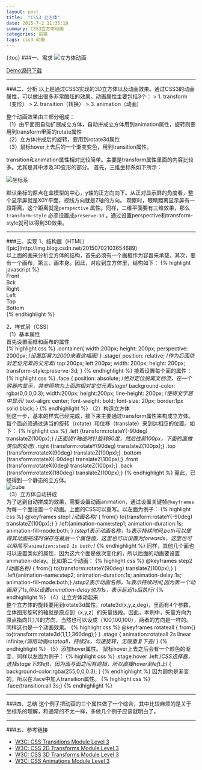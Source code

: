 ```yaml
---
layout: post
title:  "CSS3 立方体"
date: 2015-7-2 11:35:10
summary: CSS3立方体动画
categories: 前端
tags: css3 动画
---
```

{:toc}
###一、需求
![立方体动画](http://img.blog.csdn.net/20150701205147890)

[Demo源码下载](http://download.csdn.net/detail/u011037587/8860887)
<hr/>
###二、分析
   以上是通过CSS3实现的3D立方体以及动画效果。通过CSS3的动画属性，可以做出很多非常酷炫的效果。动画属性主要包括3个：
> 1. transform（变形）
> 2. transition（转换）
> 3. animation（动画）

整个动画效果由三部分组成：<br>
（1）由平面图自动扩展成立方体，自动拼成立方体用到animation属性，旋转则要用到transform里面的rotate属性<br>
（2）立方体拼成后的旋转，要用到rotate3d属性<br>
（3）鼠标hover上去后的一个渐变变色，用到transition属性。<br>

transition和animation属性相对比较简单。主要是transform属性里面的内容比较多。尤其是其中涉及3D变形的部分。
首先，三维坐标系如下所示：

![坐标系](http://img.blog.csdn.net/20150701212045322)

默认坐标的原点在盒模型的中心，y轴的正方向向下。从正对显示屏的角度看，整个显示屏就是X0Y平面，视线方向就是Z轴的方向。
观察时，眼睛距离显示屏有一段距离，这个距离就是`perspective` 属性。同样，二维平面要有三维效果，那么`transform-style` 必须设置成`preserve-3d` 。通过设置perspective和transform-style就可以得到3D效果。
<hr/>
###三、实现
1、结构层（HTML）<br>
![pic](http://img.blog.csdn.net/20150702103654689)<br/>
以上面的画来分析立方体的结构，首先必须有一个画框作为容器来承载，其次，要有一个画布，第三，画本身。因此，对应到立方体里，结构如下：
{% highlight javascript %}
<div class="container">      	<!--画框-->
		<div class="stage">  	<!--画布-->
			<div class="face front">Front</div>
			<div class="face back">Bck</div>
			<div class="face right">Right</div>
			<div class="face left">Left</div>
			<div class="face top">Top</div>
			<div class="face bottom">Bottom</div>
		</div>
	</div>
{% endhighlight %}

2、样式层（CSS）<br>
（1）基本属性<br>
首先设置画框和画布的属性<br>
{% highlight css %}
.container{
      		width:200px;
      		height: 200px;
        	perspective: 2000px;  /*设置距离为2000来看这幅画*/
      }
.stage{
        	position: relative;   /*作为后面绝对定位元素的父元素*/
        	top:200px;
        	left:200px;
        	width: 200px;
        	height: 200px;
        	transform-style:preserve-3d;
        }
{% endhighlight %}
接着设置每个面的属性：
{% highlight css %}
.face {
        	position: absolute;  /*绝对定位脱离文档流，在一个容器内显示，其参照物为上面的相对定位元素stage*/
        	background-color: rgba(0,0,0,0.3);
        	width:200px;
        	height:200px;
        	line-height: 200px;  /*使得文字居中显示*/
        	text-align: center;
        	font-weight: bold;
        	font-size: 20px;
        	border:1px solid black;
      }
{% endhighlight %}
（2）构造立方体<br>
到这一步，基本的样式已经完成，接下来主要通过transform属性来构成立方体。每个面必须通过适当的旋转（rotate）和位移（translate）来到达相应的位置。如下：
{% highlight css %}
.left   {transform:rotateY(-90deg) translateZ(100px);} /*正面绕Y轴逆时针旋转90度，然后往前100px，下面的面做类似的处理*/
.right  {transform:rotateY(90deg) translateZ(100px);}
.top    {transform:rotateX(90deg) translateZ(100px);}
.bottom {transform:rotateX(-90deg) translateZ(100px);}
.front  {transform:rotateX(0deg)   translateZ(100px);}
.back   {transform:rotateX(180deg)  translateZ(100px);}
{% endhighlight %}
至此，已经得到一个静态的立方体。<br>
![cube](http://img.blog.csdn.net/20150702095408473)<br/>
（3）立方体自动拼成<br>
为了达到自动拼成的效果，需要设置动画animation，通过设置关键帧`@keyframes`为每一个面设置一个动画。上面的CSS可以重写。以左面为例子：
{% highlight css %}
@keyframes step1  /*动画名称*/
{
from{}
to{transform:rotateY(-90deg) translateZ(100px);}
}
.left{animation-name:step1;
animation-duration:1s;
animation-fill-mode:both; } /*step1表示动画名称，1s表示持续时间,both可以使得其动画完成时保存在最后一个属性值，这里也可以设置为forwards，这里也可以用简写:`animation:step1 1s both;`*/
{% endhighlight %}
同样，其他几个面也可以设置类似的属性，因为这六个面是依次变化的，所以后面的动画要设置animation-delay。比如第二个动画：
{% highlight css %}
@keyframes step2  /*动画名称*/
{
from{}
to{transform:rotateY(90deg) translateZ(100px);}
}
.left{animation-name:step2;
animation-duration:1s;
animation-delay:1s;
animation-fill-mode:both;} /*step2表示动画名称，1s表示持续时间,因为第一个动画用了1s,所以设置animation-delay也为1s，表示延迟1s后执行*/
{% endhighlight %}
（4）让立方体动起来<br>
整个立方体的旋转要用到rotate3d属性。rotate3d(x,y,z,deg)，里面有4个参数，立体图形旋转的轴就是原点到（x,y,z）的矢量线段。因此，本例中，矢量方向为原点指向(1,1,1)的方向，当然也可以设成（100,100,100），两者的方向是一样的。同样这也是一个动画效果。
{% highlight css %}
@keyframes rotateall
{
	from{}
	to{transform:rotate3d(1,1,1,360deg);}
}
.stage
{
	animation:rotateall 2s linear infinite;/*调用动画rotateall，持续2s，匀速旋转，无限重复下去*/
}
{% endhighlight %}
（5）添加hover属性。
鼠标hover上去之后会有一个颜色的渐变，同样以左面为例子：
{% highlight css %}
.stage:hover .left /*CSS选择器，选择stage下的left，因为面与面之间有遮挡，所以直接hover到left上*/
{
	background-color:rgba(255,0,0,0.3);
}
{% endhighlight %}
因为颜色是渐变的，所以在.face中加入transition属性。
{% highlight css %}
.face{transition:all 3s;}
{% endhighlight %}
<hr/>
###四、总结
这个例子把动画的三个属性做了一个综合，其中比较麻烦的是关于坐标系的理解，和通常的不太一样，多做几个例子应该就明白了。
<hr/>
###五、参考链接

 - [W3C: CSS Transitions Module Level 3](http://www.w3.org/TR/css3-transitions/)
 - [W3C: CSS 2D Transforms Module Level 3](http://www.w3.org/TR/css3-2d-transforms/)
 - [W3C: CSS 3D Transforms Module Level 3](http://www.w3.org/TR/css3-3d-transforms/)
 - [W3C: CSS Animations Module Level 3](http://www.w3.org/TR/css3-animations/)

